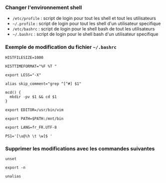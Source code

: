 ### Changer l'environnement shell 
- ```/etc/profile``` : script de login pour tout les shell et tout les utilisateurs 
- ```~/.profile``` : script de login pour tout les shell d'un utilisateur specifique 
- ```/etc/bashrc``` : script de login pour le shell bash de tout les utilisateurs 
- ```~/.bashrc``` : script de login pour le shell bash d'un utilisateur specifique

### Exemple de modification du fichier ```~/.bashrc```
```
HISTFILESIZE=1000

HISTTIMEFORMAT="%F %T "

export LESS="-X"

alias skip_comment="grep ^[^#] $1"

mcd() {
  mkdir -pv $1 && cd $1
}

export EDITOR=/usr/bin/vim

export PATH=$PATH:/mnt/bin

export LANG=fr_FR.UTF-8

PS1='[\u@\h \t \w]$ '
```
### Supprimer les modifications avec les commandes suivantes 
```
unset
```
```
export -n 
```
```
unalias
```
